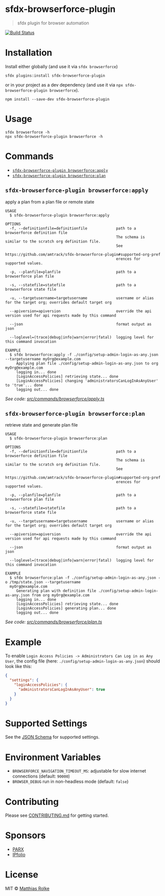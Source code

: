 # sfdx-browserforce-plugin

> sfdx plugin for browser automation

[![Build Status](https://travis-ci.org/amtrack/sfdx-browserforce-plugin.svg?branch=master)](https://travis-ci.org/amtrack/sfdx-browserforce-plugin)

# Installation

Install either globally (and use it via `sfdx browserforce`)

```console
sfdx plugins:install sfdx-browserforce-plugin
```

or in your project as a dev dependency (and use it via `npx sfdx-browserforce-plugin browserforce`).

```console
npm install --save-dev sfdx-browserforce-plugin
```

# Usage

```console
sfdx browserforce -h
npx sfdx-browserforce-plugin browserforce -h
```

# Commands

<!-- commands -->
* [`sfdx-browserforce-plugin browserforce:apply`](#sfdx-browserforce-plugin-browserforceapply)
* [`sfdx-browserforce-plugin browserforce:plan`](#sfdx-browserforce-plugin-browserforceplan)

## `sfdx-browserforce-plugin browserforce:apply`

apply a plan from a plan file or remote state

```
USAGE
  $ sfdx-browserforce-plugin browserforce:apply

OPTIONS
  -f, --definitionfile=definitionfile             path to a browserforce definition file
                                                  The schema is similar to the scratch org definition file.
                                                  See
                                                  https://github.com/amtrack/sfdx-browserforce-plugin#supported-org-pref
                                                  erences for supported values.

  -p, --planfile=planfile                         path to a browserforce plan file

  -s, --statefile=statefile                       path to a browserforce state file

  -u, --targetusername=targetusername             username or alias for the target org; overrides default target org

  --apiversion=apiversion                         override the api version used for api requests made by this command

  --json                                          format output as json

  --loglevel=(trace|debug|info|warn|error|fatal)  logging level for this command invocation

EXAMPLE
  $ sfdx browserforce:apply -f ./config/setup-admin-login-as-any.json --targetusername myOrg@example.com
     Applying plan file ./config/setup-admin-login-as-any.json to org myOrg@example.com
     logging in... done
     [LoginAccessPolicies] retrieving state... done
     [LoginAccessPolicies] changing 'administratorsCanLogInAsAnyUser' to 'true'... done
     logging out... done
```

_See code: [src/commands/browserforce/apply.ts](https://github.com/amtrack/sfdx-browserforce-plugin/blob/v0.0.0-development/src/commands/browserforce/apply.ts)_

## `sfdx-browserforce-plugin browserforce:plan`

retrieve state and generate plan file

```
USAGE
  $ sfdx-browserforce-plugin browserforce:plan

OPTIONS
  -f, --definitionfile=definitionfile             path to a browserforce definition file
                                                  The schema is similar to the scratch org definition file.
                                                  See
                                                  https://github.com/amtrack/sfdx-browserforce-plugin#supported-org-pref
                                                  erences for supported values.

  -p, --planfile=planfile                         path to a browserforce plan file

  -s, --statefile=statefile                       path to a browserforce state file

  -u, --targetusername=targetusername             username or alias for the target org; overrides default target org

  --apiversion=apiversion                         override the api version used for api requests made by this command

  --json                                          format output as json

  --loglevel=(trace|debug|info|warn|error|fatal)  logging level for this command invocation

EXAMPLE
  $ sfdx browserforce:plan -f ./config/setup-admin-login-as-any.json -o /tmp/state.json --targetusername 
  myOrg@example.com
     Generating plan with definition file ./config/setup-admin-login-as-any.json from org myOrg@example.com
     logging in... done
     [LoginAccessPolicies] retrieving state... done
     [LoginAccessPolicies] generating plan... done
     logging out... done
```

_See code: [src/commands/browserforce/plan.ts](https://github.com/amtrack/sfdx-browserforce-plugin/blob/v0.0.0-development/src/commands/browserforce/plan.ts)_
<!-- commandsstop -->

# Example

To enable `Login Access Policies -> Administrators Can Log in as Any User`, the config file (here: `./config/setup-admin-login-as-any.json`) should look like this:

```json
{
  "settings": {
    "loginAccessPolicies": {
      "administratorsCanLogInAsAnyUser": true
    }
  }
}
```

# Supported Settings

See the [JSON Schema](src/plugins/schema.json) for supported settings.

# Environment Variables

- `BROWSERFORCE_NAVIGATION_TIMEOUT_MS`: adjustable for slow internet connections (default: `90000`)
- `BROWSER_DEBUG` run in non-headless mode (default: `false`)

# Contributing

Please see [CONTRIBUTING.md](CONTRIBUTING.md) for getting started.

# Sponsors

- [PARX](https://www.parx.com)
- [IPfolio](https://www.ipfolio.com)

# License

MIT © [Matthias Rolke](mailto:mr.amtrack@gmail.com)
